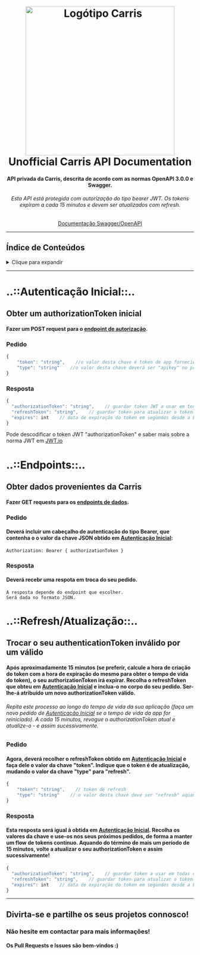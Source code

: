 <h1 align="center">
  <a name="logo" href="https://carris.pt/"><img src="https://www.carris.pt/media/q04iikx3/logosvg.svg" alt="Logótipo Carris" width="400"></a>
  <br>
  Unofficial Carris API Documentation
</h1>
<h4 align="center">API privada da Carris, descrita de acordo com as normas OpenAPI 3.0.0 e Swagger.</h4>
<h6 align="center">Esta API está protegida com autorização do tipo bearer JWT. Os tokens expiram a cada 15 minutos e devem ser atualizados com refresh.</h6>
<p align="center"><a href="https://joaodcp.github.io/Carris-API/">Documentação Swagger/OpenAPI</a></p>
<hr>

## Índice de Conteúdos
<details>
<summary>Clique para expandir</summary>

- [Autenticação Inicial](#auth)
  * [Pedido](#auth-req)
  * [Resposta](#auth-res)
- [Endpoints](#endpoints)
  * [Pedido](#endpoints-req)
  * [Resposta](#endpoints-res)
- [Refresh/Atualização](#refresh)
  * [Pedido](#refresh-req)
  * [Resposta](#refresh-res)


</details>

<hr>
<h1 id="auth">..::Autenticação Inicial::..</h1>
<h2>Obter um authorizationToken inicial</h2>
<h4>Fazer um POST request para o <a href="https://joaodcp.github.io/Carris-API/#/Authentication/GetBearerTokenJWT">endpoint de autorização</a>.</h4> 

<h3 id="auth-req">Pedido</h3>

```javascript
{
	"token": "string",    //o valor desta chave é token de app fornecido pela carris
	"type": "string"    //o valor desta chave deverá ser "apikey" no primeiro request
}
```
<h3 id="auth-res">Resposta</h3>

```javascript
{
  "authorizationToken": "string",    // guardar token JWT a usar em todas os outros pedidos
  "refreshToken": "string",    // guardar token para atualizar o token expirado
  "expires": int    // data de expiração do token em segundos desde a Era Unix/Unix Epoch
}
```

<p>Pode descodificar o token JWT "authorizationToken" e saber mais sobre a norma JWT em <a href="https://jwt.io/">JWT.io</a>

<h1 id="endpoints">..::Endpoints::..</h1>
<h2>Obter dados provenientes da Carris</h2>
<h4>Fazer GET requests para os <a href="https://joaodcp.github.io/Carris-API/">endpoints de dados</a>.</h4> 

<h3 id="endpoints-req">Pedido</h3>
<h4>Deverá incluir um cabeçalho de autenticação do tipo Bearer, que contenha o o valor da chave JSON obtido em <a href="#auth">Autenticação Inicial</a>:</h4>

```
Authorization: Bearer { authorizationToken }
```

<h3 id="endpoints-res">Resposta</h3>
<h4>Deverá recebr uma respota em troca do seu pedido.</h4>

```
A resposta depende do endpoint que escolher. 
Será dada no formato JSON.
```

<h1 id="refresh">..::Refresh/Atualização::..</h1>
<h2>Trocar o seu authenticationToken inválido por um válido</h2>
<h4>Após aproximadamente 15 minutos (se preferir, calcule a hora de criação do token com a hora de expiração do mesmo para obter o tempo de vida do token), o seu authorizationToken irá expirar. Recolha o refreshToken que obteu em <a href="#auth">Autenticação Inicial</a> e inclua-o no corpo do seu pedido. Ser-lhe-á atribuído um novo authorizationToken válido.</h4>

<h6>Repita este processo ao longo do tempo de vida da sua aplicação (faça um novo pedido de <a href="#auth">Autenticação Inicial</a> se o tempo de vida da app for reiniciado). A cada 15 minutos, revogue o authorizationToken atual e atualize-o - e assim sucessivamente.</h6>

<h3 id="refresh-req">Pedido</h3>
<h4>Agora, deverá recolher o refreshToken obtido em <a href="#auth">Autenticação Inicial</a> e faça dele o valor da chave "token". Indique que o token é de atualização, mudando o valor da chave "type" para "refresh".</h4>

```javascript
{
	"token": "string",    // token de refresh
	"type": "string"    // o valor desta chave deve ser "refresh" aquando da atualização do seu token
}
```
<h3 id="refresh-res">Resposta</h3>
<h4>Esta resposta será igual à obtida em <a href="#auth">Autenticação Inicial</a>. Recolha os valores da chave e use-os nos seus próximos pedidos, de forma a manter um flow de tokens contínuo. Aquando do término de mais um período de 15 minutos, volte a atualizar o seu authorizationToken e assim sucessivamente!</h4>

```javascript
{
  "authorizationToken": "string",    // guardar token a usar em todas os outros pedidos
  "refreshToken": "string",    // guardar token para atualizar o token expirado
  "expires": int    // data de expiração do token em segundos desde a Era Unix/Unix Epoch
}
```

<hr>
<h2>Divirta-se e partilhe os seus projetos connosco!</h2>
<h3>Não hesite em contactar para mais informações!</h3>
<h4>Os Pull Requests e Issues são bem-vindos :)</h4>
